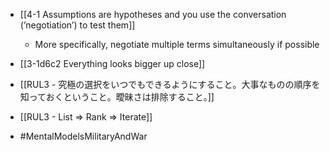 - [[4-1 Assumptions are hypotheses and you use the conversation (’negotiation’) to test them]]
	- More specifically, negotiate multiple terms simultaneously if possible

- [[3-1d6c2 Everything looks bigger up close]]

- [[RUL3 - 究極の選択をいつでもできるようにすること。大事なものの順序を知っておくということ。曖昧さは排除すること。]]
- [[RUL3 - List ⇒ Rank ⇒ Iterate]]

- #MentalModelsMilitaryAndWar
